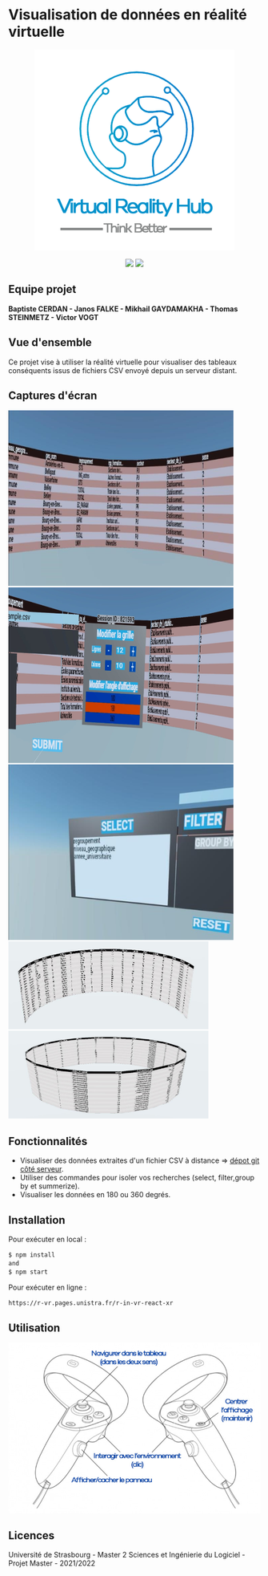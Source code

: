 # Visualisation de données en réalité virtuelle

<p align="center">
  <img src="img/logo-vrhub.png" width="400"><br>
</p>

<p align="center">
  <img src="https://img.shields.io/badge/node-14.17.6-green.svg" />
  <img src="https://img.shields.io/badge/three-0.139.0-critical.svg" />
</p>

## Equipe projet

**Baptiste CERDAN - Janos FALKE - Mikhail GAYDAMAKHA - Thomas STEINMETZ - Victor VOGT**

## Vue d'ensemble

Ce projet vise à utiliser la réalité virtuelle pour visualiser des tableaux conséquents issus de fichiers CSV envoyé depuis un serveur distant. 

## Captures d'écran

<img src="img/tableau.png" width="450" height="350"/>
<img src="img/grid.png" width="450" height="350"/>
<img src="img/select.png" width="450" height="350"/>
<img src="img/180.jpg" width="400" height="175"/>
<img src="img/360.jpg" width="400" height="175"/>

## Fonctionnalités

- Visualiser des données extraites d'un fichier CSV à distance => [dépot git côté serveur](https://git.unistra.fr/r-vr/r-in-vr-server-r). 
- Utiliser des commandes pour isoler vos recherches (select, filter,group by et summerize).
- Visualiser les données en 180 ou 360 degrés.

## Installation

Pour exécuter en local :

```sh
$ npm install
and
$ npm start
```

Pour exécuter en ligne :

```html
https://r-vr.pages.unistra.fr/r-in-vr-react-xr
```

## Utilisation
<p align="center">
  <img src="img/controller.jpg" width="600"><br>
</p>

## Licences

Université de Strasbourg - Master 2 Sciences et Ingénierie du Logiciel - Projet Master - 2021/2022

